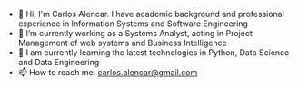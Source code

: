 - 👋 Hi, I'm Carlos Alencar. I have academic background and professional experience in Information Systems and Software Engineering
- 🔭 I’m currently working as a Systems Analyst, acting in Project Management of web systems and Business Intelligence
- 🌱 I am currently learning the latest technologies in Python, Data Science and Data Engineering
- 📫 How to reach me: carlos.alencar@gmail.com
